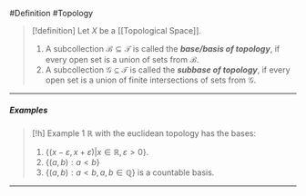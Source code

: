 #Definition #Topology 

> [!definition]
> Let $X$ be a [[Topological Space]]. 
> 1. A subcollection $\mathcal{B}\subseteq \mathcal{T}$ is called the ***base/basis of topology***, if every open set is a union of sets from $\mathcal{ B}$.
> 2. A subcollection $\mathcal{G}\subseteq \mathcal{T}$  is called the ***subbase of topology***, if every open set is a union of finite intersections of sets from $\mathcal{ G}$.
---

##### Examples
> [!h] Example 1
> $\mathbb{R}$ with the euclidean topology has the bases:
> 1. $\{ (x-\varepsilon,x+\varepsilon)|x\in \mathbb{R},\varepsilon>0 \}$.
> 2. $\{ (a,b):a<b \}$
> 3. $\{ (a,b) :a<b,a,b\in \mathbb{Q}\}$ is a countable basis.
---